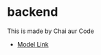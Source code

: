 # backend

This is made by Chai aur Code

- [Model Link](https://app.eraser.io/workspace/YtPqZ1VogxGy1jzIDkzj)
